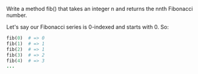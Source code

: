 Write a method fib() that takes an integer n and returns the nnth Fibonacci number.

Let's say our Fibonacci series is 0-indexed and starts with 0. So:

```ruby
fib(0)  # => 0
fib(1)  # => 1
fib(2)  # => 1
fib(3)  # => 2
fib(4)  # => 3
...
```
